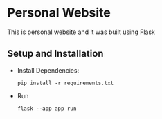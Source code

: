 # Personal Website

This is personal website and it was built using Flask

## Setup and Installation

* Install Dependencies:

  ```
  pip install -r requirements.txt
  ```

* Run

  ```
  flask --app app run
  ```
